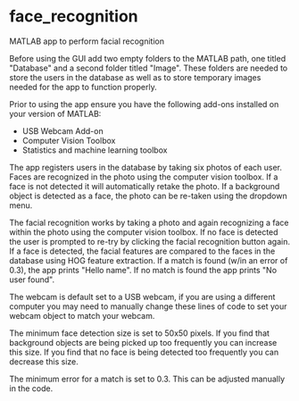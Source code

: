# face_recognition
MATLAB app to perform facial recognition

Before using the GUI add two empty folders to the MATLAB path, one titled "Database" and a second folder titled "Image". These folders are needed to store the users in the database as well as to store temporary images needed for the app to function properly. 

Prior to using the app ensure you have the following add-ons installed on your version of MATLAB: 
- USB Webcam Add-on
- Computer Vision Toolbox 
- Statistics and machine learning toolbox

The app registers users in the database by taking six photos of each user. Faces are recognized in the photo using the computer vision toolbox. If a face is not detected it will automatically retake the photo. If a background object is detected as a face, the photo can be re-taken using the dropdown menu. 

The facial recognition works by taking a photo and again recognizing a face within the photo using the computer vision toolbox. If no face is detected the user is prompted to re-try by clicking the facial recognition button again. If a face is detected, the facial features are compared to the faces in the database using HOG feature extraction. If a match is found (w/in an error of 0.3), the app prints "Hello name". If no match is found the app prints "No user found". 

The webcam is default set to a USB webcam, if you are using a different computer you may need to manually change these lines of code to set your webcam object to match your webcam. 

The minimum face detection size is set to 50x50 pixels. If you find that background objects are being picked up too frequently you can increase this size. If you find that no face is being detected too frequently you can decrease this size. 

The minimum error for a match is set to 0.3. This can be adjusted manually in the code. 

